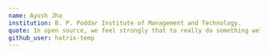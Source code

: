 ```yaml
---
name: Ayush Jha
institution: B. P. Poddar Institute of Management and Technology. 
quote: In open source, we feel strongly that to really do something well, you have to get a lot of people involved.
github_user: hatrix-temp
---
```

